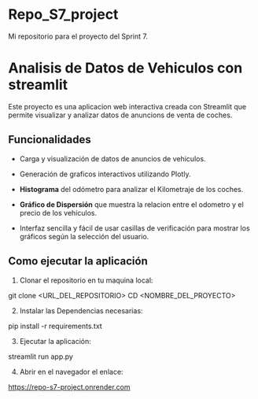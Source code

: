 # Repo_S7_project
Mi repositorio para el proyecto del Sprint 7. 

# Analisis de Datos de Vehiculos con streamlit

Este proyecto es una aplicacion web interactiva creada con Streamlit que permite visualizar y analizar datos de anuncions de venta de coches.

## Funcionalidades
- Carga y visualización de datos de anuncios de vehiculos.
- Generación de graficos interactivos utilizando Plotly.

- **Histograma** del odómetro para analizar el Kilometraje de los coches.

- **Gráfico de Dispersión** que muestra la relacion entre el odometro y el precio de los vehículos.
- Interfaz sencilla y fácil de usar casillas de verificación para mostrar los gráficos según la selección del usuario.

## Como ejecutar la aplicación

1. Clonar el repositorio en tu maquina local:

git clone <URL_DEL_REPOSITORIO>
CD <NOMBRE_DEL_PROYECTO>

2. Instalar las Dependencias necesarias:

pip install -r requirements.txt

3. Ejecutar la aplicación:

streamlit run app.py

4. Abrir en el navegador el enlace: 

https://repo-s7-project.onrender.com



